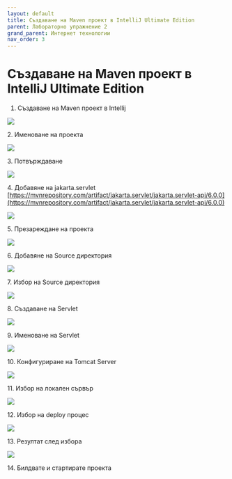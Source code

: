 ```yaml
---
layout: default
title: Създаване на Maven проект в IntelliJ Ultimate Edition
parent: Лабораторно упражнение 2
grand_parent: Интернет технологии
nav_order: 3
---
```


# Създаване на Maven проект в IntelliJ Ultimate Edition

1. Създаване на Maven проект в Intellij

![](<../../../assets/image (12).png>)

2\. Именоване на проекта

![](<../../../assets/image (112).png>)

3\. Потвърждаване

![](<../../../assets/image (128).png>)

4\. Добавяне на jakarta.servlet [https://mvnrepository.com/artifact/jakarta.servlet/jakarta.servlet-api/6.0.0](https://mvnrepository.com/artifact/jakarta.servlet/jakarta.servlet-api/6.0.0)

![](<../../../assets/image (135).png>)

5\. Презареждане на проекта

![](<../../../assets/image (91).png>)

6\. Добавяне на Source директория

![](<../../../assets/image (111).png>)

7\.  Избор на Source директория

![](<../../../assets/image (79).png>)

8\. Създаване на Servlet

![](<../../../assets/image (123).png>)

9\. Именоване на Servlet

![](<../../../assets/image (98).png>)

10\. Конфигуриране на Tomcat Server

![](<../../../assets/image (103).png>)

11\. Избор на локален сървър

![](<../../../assets/image (149).png>)

12\. Избор на deploy процес

![](<../../../assets/image (56).png>)

13\. Резултат след избора

![](<../../../assets/image (89).png>)

14\. Билдвате и стартирате проекта
